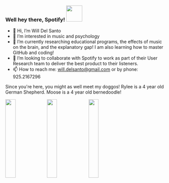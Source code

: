 ### Well hey there, Spotify! <img src="https://user-images.githubusercontent.com/84453243/118831008-6471a100-b88d-11eb-9486-32c1c79b2edc.png" width="50" height="50">
- 👋 Hi, I’m Will Del Santo
- 👀 I’m interested in music and psychology
- 🌱 I’m currently researching educational programs, the effects of music on the brain, and the explanatory gap! I am also learning how to master GitHub and coding!
- 🤞 I’m looking to collaborate with Spotify to work as part of their User Research team to deliver the best product to their listeners.
- 📫 How to reach me: will.delsanto@gmail.com or by phone: 925.2167296

Since you're here, you might as well meet my doggos! Rylee is a 4 year old German Shepherd. Moose is a 4 year old bernedoodle!

<img src="https://user-images.githubusercontent.com/84453243/118826726-b9abb380-b889-11eb-80b4-f952cc03d31a.jpg" width="25%" height="25%">        <img src="https://user-images.githubusercontent.com/84453243/118828120-f9bf6600-b88a-11eb-9127-c89bd6c1d212.jpg" width="25%" height="25%">        <img src="https://user-images.githubusercontent.com/84453243/118828124-faf09300-b88a-11eb-933c-9cf1dddb8d1b.jpg" width="25%" height="25%">



<!---
wdelsanto/wdelsanto is a ✨ special ✨ repository because its `README.md` (this file) appears on your GitHub profile.
You can click the Preview link to take a look at your changes.
--->
